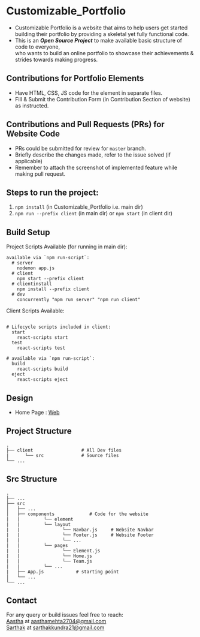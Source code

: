 # Customizable_Portfolio
- Customizable Portfolio is a website that aims to help users get started building their portfolio by providing a skeletal yet fully functional code.
- This is an __*Open Source Project*__ to make available basic structure of code to everyone, <br>
who wants to build an online portfolio to showcase their achievements &amp; strides towards making progress.<br>

## Contributions for Portfolio Elements
- Have HTML, CSS, JS code for the element in separate files.
- Fill & Submit the Contribution Form (in Contribution Section of website) as instructed.

## Contributions and Pull Requests (PRs) for Website Code

- PRs could be submitted for review for `master` branch.
- Briefly describe the changes made, refer to the issue solved (if applicable)
- Remember to attach the screenshot of implemented feature while making pull request.

## Steps to run the project: 
1. `npm install`  (in Customizable_Portfolio i.e. main dir)
2. `npm run --prefix client` (in main dir) or `npm start` (in client dir)

## Build Setup
Project Scripts Available (for running in main dir): 
```
available via `npm run-script`:
  # server
    nodemon app.js
  # client 
    npm start --prefix client
  # clientinstall
    npm install --prefix client
  # dev
    concurrently "npm run server" "npm run client"
```
Client Scripts Available: 
```
    
# Lifecycle scripts included in client:
  start
    react-scripts start
  test
    react-scripts test

# available via `npm run-script`:
  build
    react-scripts build
  eject
    react-scripts eject
```

## Design

- Home Page : [Web](https://github.com/AasthaGithub/TestGit/blob/master/Website%20Home%20Page%20Screenshot.JPG)

## Project Structure

    .
    ├── client                  # All Dev files
    |      └── src              # Source files                
    └── ...

## Src Structure

    .
    ├── ...
    ├── src
    │   ├── ...
    │   ├── components             # Code for the website
    |   |         └── element
    |   |         └── layout
    |   |                └── Navbar.js     # Website Navbar
    |   |                └── Footer.js     # Website Footer
    |   |                └── ...
    |   |         └── pages      
    |   |                └── Element.js
    |   |                └── Home.js
    |   |                └── Team.js
    |   |         └── ...
    |   ├── App.js            # starting point
    │   └── ...
    └── ...


## Contact
For any query or build issues feel free to reach:<br>
[Aastha](https://github.com/AasthaGithub/) at aasthamehta2704@gmail.com<br>
[Sarthak](https://github.com/sarthakkundra/) at sarthakkundra21@gmail.com 
 
